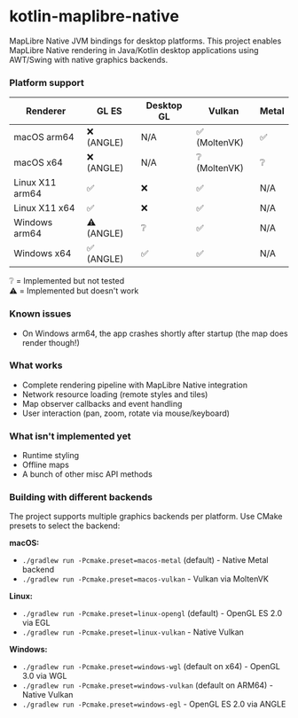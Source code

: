 # kotlin-maplibre-native

MapLibre Native JVM bindings for desktop platforms. This project enables MapLibre Native rendering in Java/Kotlin desktop applications using AWT/Swing with native graphics backends.

### Platform support

| Renderer        | GL ES     | Desktop GL | Vulkan       | Metal |
| --------------- | --------- | ---------- | ------------ | ----- |
| macOS arm64     | ❌ (ANGLE) | N/A        | ✅ (MoltenVK) | ✅     |
| macOS x64       | ❌ (ANGLE) | N/A        | ❔ (MoltenVK) | ❔     |
| Linux X11 arm64 | ✅         | ❌          | ✅            | N/A   |
| Linux X11 x64   | ✅         | ❌          | ✅            | N/A   |
| Windows arm64   | ⚠️ (ANGLE) | ❔          | ✅            | N/A   |
| Windows x64     | ✅ (ANGLE) | ✅          | ✅            | N/A   |

❔ = Implemented but not tested  
⚠️ = Implemented but doesn't work

### Known issues

- On Windows arm64, the app crashes shortly after startup (the map does render though!)

### What works
- Complete rendering pipeline with MapLibre Native integration
- Network resource loading (remote styles and tiles)
- Map observer callbacks and event handling
- User interaction (pan, zoom, rotate via mouse/keyboard)

### What isn't implemented yet
- Runtime styling
- Offline maps
- A bunch of other misc API methods

### Building with different backends

The project supports multiple graphics backends per platform. Use CMake presets to select the backend:

**macOS:**
- `./gradlew run -Pcmake.preset=macos-metal` (default) - Native Metal backend
- `./gradlew run -Pcmake.preset=macos-vulkan` - Vulkan via MoltenVK

**Linux:**
- `./gradlew run -Pcmake.preset=linux-opengl` (default) - OpenGL ES 2.0 via EGL
- `./gradlew run -Pcmake.preset=linux-vulkan` - Native Vulkan

**Windows:**
- `./gradlew run -Pcmake.preset=windows-wgl` (default on x64) - OpenGL 3.0 via WGL
- `./gradlew run -Pcmake.preset=windows-vulkan` (default on ARM64) - Native Vulkan
- `./gradlew run -Pcmake.preset=windows-egl` - OpenGL ES 2.0 via ANGLE
